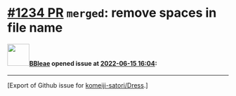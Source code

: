 # [\#1234 PR](https://github.com/komeiji-satori/Dress/pull/1234) `merged`: remove spaces in file name

#### <img src="https://avatars.githubusercontent.com/u/13044102?u=f94a62fe85cc3ee44449f752939f21957e5a9f98&v=4" width="50">[BBleae](https://github.com/BBleae) opened issue at [2022-06-15 16:04](https://github.com/komeiji-satori/Dress/pull/1234):






-------------------------------------------------------------------------------



[Export of Github issue for [komeiji-satori/Dress](https://github.com/komeiji-satori/Dress).]
